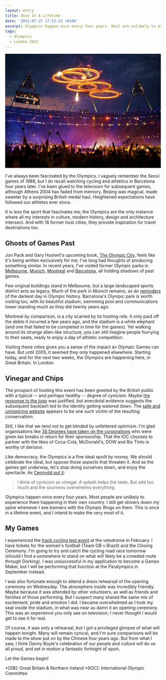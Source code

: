 ```yaml
---
layout: entry
title: Once In A Lifetime
date: '2012-07-27 17:53:23 +0100'
excerpt: Olympics happen once every four years. Most are unlikely to ever experience them in their own country. I get shivers whenever I see banners with the Olympic Rings on them. This is once in a lifetime event, and I intend to make the very most of it.
tags:
  - Olympics
  - London 2012
---
```

![Olympic Opening Ceremony rehearsals](/assets/images/2012/07/olympics.jpg)

I've always been fascinated by the Olympics. I vaguely remember the Seoul games of 1988, but I do recall watching cycling and athletics in Barcelona four years later. I've been glued to the television for subsequent games, although Athens 2004 has faded from memory. Beijing was magical, made sweeter by a surprising British medal haul. Heightened expectations have followed our athletes ever since.

It is less the sport that fascinates me; the Olympics are the only instance where all my interests in culture, modern history, design and architecture intersect. And with 18 former host cities, they provide inspiration for travel destinations too.

## Ghosts of Games Past
Jon Pack and Gary Hustwit's upcoming book, [The Olympic City][1], feels like it's being written exclusively for me; I've long had thoughts of producing something similar. In recent years, I've visited former Olympic parks in [Melbourne][2], [Munich][3], [Montreal][4] and [Barcelona][5], all holding shadows of past games.

Few original buildings stand in Melbourne, but a large landscaped sports district acts as legacy. Much of the park in Munich remains, as do [reminders][6] of the darkest day in Olympic history. Barcelona's Olympic park is worth visiting too, with its beautiful stadium, swimming pool and communications tower standing much as they did twenty years ago.

Montreal by comparison, is a city scarred by its hosting role. It only paid off the debts it incurred a few years ago, and the stadium is a white elephant (and one that failed to be completed in time for the games). Yet walking around its strange alien-like structure, you can still imagine people hurrying to their seats, ready to enjoy a day of athletic competition.

Visiting these cities gives you a sense of the impact an Olympic Games can have. But until 2005, it seemed they only happened elsewhere. Starting today, and for the next two weeks, the Olympics are happening here, in Great Britain. In London.

## Vinegar and Chips
The prospect of hosting this event has been greeted by the British public with a typical -- and perhaps healthy -- degree of cynicism. Maybe [the response to the logo][7] was justified, but anecdotal evidence suggests the subsequent backlash led to the identity getting watered down. The [safe and uninspiring website][8] appears to be one such victim of the resulting conservatism.

Still, I like that we tend not to get blinded by unfettered optimism. I'm glad organisations like [38 Degrees have taken on the corporations][9] who were given tax breaks in return for their sponsorship. That the IOC chooses to partner with the likes of Coca-Cola, McDonald's, DOW and Rio Tinto is worthy of derision.

Like democracy, the Olympics is a fine ideal spoilt by money. We should celebrate the ideal, but oppose those aspects that threaten it. And as the games get underway, let's stop doing ourselves down, and enjoy the spectacle. As [Cennydd put it][10]:

> I think of cynicism as vinegar. A splash helps the taste. But add too much and the sourness overwhelms everything.

Olympics happen once every four years. Most people are unlikely to experience them happening in their own country. I still get shivers down my spine whenever I see banners with the Olympic Rings on them. This is once in a lifetime event, and I intend to make the very most of it.

## My Games
I experienced the [track cycling test event][11] at the velodrome in February. I have tickets for the woman's football (Team GB v Brazil) and the Closing Ceremony. I'm going to try and catch the cycling road race tomorrow (should I find a somewhere to stand on what will likely be a crowded route through Dorking). I was unsuccessful in my application to become a Games Maker, but I will be performing that function at the Paralympics in September instead.

I was also fortunate enough to attend a dress rehearsal of the opening ceremony on Wednesday. The atmosphere inside was incredibly friendly. Maybe because it was attended by other volunteers, as well as friends and families of those performing. But I suspect many shared the same mix of excitement, pride and emotion I did. I became overwhelmed as I took my seat inside the stadium, in what was near as damn it an opening ceremony. This was an experience you only see on television; I never thought I would get to see it for real.

Of course, it was only a rehearsal, but I got a privileged glimpse of what will happen tonight. Many will remain cynical, and I'm sure comparisons will be made to the show put on by the Chinese four years ago. But from what I saw, I think Danny Boyle's celebration of our people and culture will do us all proud, and set in motion a fantastic fortnight of sport.

Let the Games begin!

[1]: http://www.kickstarter.com/projects/586262941/the-olympic-city
[2]: https://www.flickr.com/photos/paulrobertlloyd/4396745110/in/set-72157623529309034/
[3]: https://www.flickr.com/photos/paulrobertlloyd/4164172082/in/set-72157622824259243/
[4]: https://www.flickr.com/photos/paulrobertlloyd/sets/72157622791651012/
[5]: https://www.flickr.com/photos/paulrobertlloyd/4167991288/in/set-72157622957277984/
[6]: https://www.flickr.com/photos/paulrobertlloyd/4164185532/in/set-72157622824259243/
[7]: http://lloydyweb.paulrobertlloyd.com/blog/2007/06/2012_and_all_that.php
[8]: /2012/05/inspiring_nobody/
[9]: http://blog.38degrees.org.uk/2012/07/26/hurray-now-what-next/
[10]: https://twitter.com/cennydd/status/227862829343059969
[11]: https://www.flickr.com/photos/paulrobertlloyd/sets/72157629410345785/

*[GB]: Great Britain & Northern Ireland
*[IOC]: International Olympic Committee